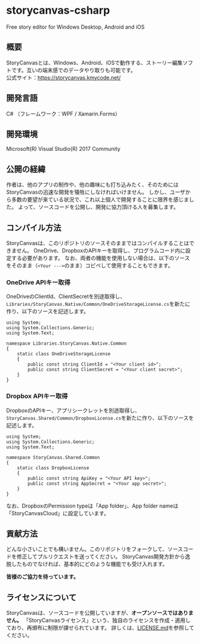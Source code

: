 # storycanvas-csharp
Free story editor for Windows Desktop, Android and iOS

## 概要

StoryCanvasとは、Windows、Android、iOSで動作する、ストーリー編集ソフトです。互いの端末感でのデータやり取りも可能です。<br>
公式サイト：https://storycanvas.kmycode.net/

## 開発言語

C# （フレームワーク：WPF / Xamarin.Forms）

## 開発環境

Microsoft(R) Visual Studio(R) 2017 Community

## 公開の経緯

作者は、他のアプリの制作や、他の趣味にも打ち込みたく、そのためにはStoryCanvasの迅速な開発を犠牲にしなければいけません。
しかし、ユーザから多数の要望が来ている状況で、これ以上個人で開発することに限界を感じました。
よって、ソースコードを公開し、開発に協力頂ける人を募集します。

## コンパイル方法

StoryCanvasは、このリポジトリのソースそのままではコンパイルすることはできません。
OneDrive、DropboxのAPIキーを取得し、プログラムコード内に設定する必要があります。
なお、両者の機能を使用しない場合は、以下のソースをそのまま（`<Your --->`のまま）コピペして使用することもできます。

### OneDrive APIキー取得

OneDriveのClientId、ClientSecretを別途取得し、`Libraries/StoryCanvas.Native/Common/OneDriveStorageLicense.cs`を新たに作り、以下のソースを記述します。

~~~~
using System;
using System.Collections.Generic;
using System.Text;

namespace Libraries.StoryCanvas.Native.Common
{
    static class OneDriveStorageLicense
    {
        public const string ClientId = "<Your client id>";
        public const string ClientSecret = "<Your client secret>";
    }
}
~~~~

### Dropbox APIキー取得

DropboxのAPIキー、アプリシークレットを別途取得し、`StoryCanvas.Shared/Common/DropboxLicense.cs`を新たに作り、以下のソースを記述します。

~~~~
using System;
using System.Collections.Generic;
using System.Text;

namespace StoryCanvas.Shared.Common
{
    static class DropboxLicense
    {
        public const string ApiKey = "<Your API key>";
        public const string AppSecret = "<Your app secret>";
    }
}
~~~~

なお、DropboxのPermission typeは「App folder」、App folder nameは「StoryCanvasCloud」に設定しています。

## 貢献方法

どんな小さいことでも構いません。このリポジトリをフォークして、ソースコードを修正してプルリクエストを送ってください。
StoryCanvas開発方針から逸脱したものでなければ、基本的にどのような機能でも受け入れます。

**皆様のご協力を待っています。**

## ライセンスについて

StoryCanvasは、ソースコードを公開していますが、**オープンソースではありません。**
「StoryCanvasライセンス」という、独自のライセンスを作成・適用しており、再頒布に制限が課せられています。
詳しくは、[LICENSE.md](https://github.com/kmycode/storycanvas-csharp/blob/master/LICENSE.md)を参照してください。
